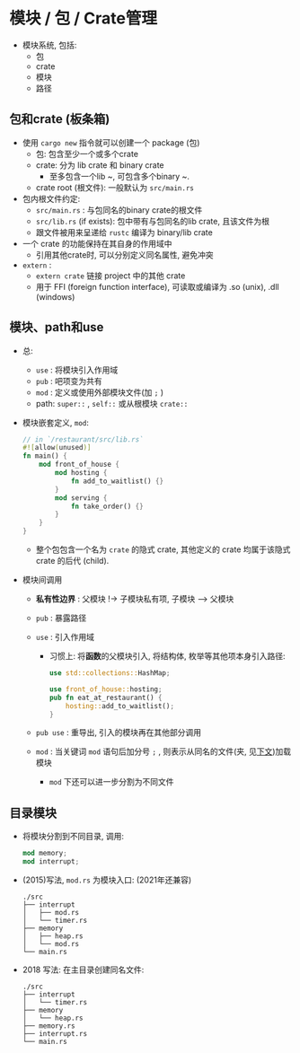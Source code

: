 # 模块 / 包 / Crate管理

- 模块系统, 包括:
  - 包
  - crate
  - 模块
  - 路径

## 包和crate (板条箱)

- 使用 `cargo new` 指令就可以创建一个 package (包)
  - 包: 包含至少一个或多个crate
  - crate: 分为 lib crate 和 binary crate
    - 至多包含一个lib ~, 可包含多个binary ~.
  - crate root (根文件): 一般默认为 `src/main.rs`
- 包内根文件约定:
  - `src/main.rs` : 与包同名的binary crate的根文件
  - `src/lib.rs` (if exists): 包中带有与包同名的lib crate, 且该文件为根
  - 跟文件被用来呈递给 `rustc` 编译为 binary/lib crate
- 一个 crate 的功能保持在其自身的作用域中
  - 引用其他crate时, 可以分别定义同名属性, 避免冲突
- `extern` : 
  - `extern crate` 链接 project 中的其他 crate
  - 用于 FFI (foreign function interface), 可读取或编译为 .so (unix), .dll (windows)

## 模块、path和use

- 总:
  - `use` : 将模块引入作用域
  - `pub` : 吧项变为共有
  - `mod` : 定义或使用外部模块文件(加 `;` )
  - path: `super::` , `self::` 或从根模块 `crate::`
- 模块嵌套定义, `mod`:
  
  ```Rust
  // in `/restaurant/src/lib.rs`
  #![allow(unused)]
  fn main() {
      mod front_of_house {
          mod hosting {
              fn add_to_waitlist() {}
          }
          mod serving {
              fn take_order() {}
          }
      }
  }
  ```

  - 整个包包含一个名为 `crate` 的隐式 crate, 其他定义的 crate 均属于该隐式 crate 的后代 (child).
- 模块间调用
  - **私有性边界** : 父模块 !-> 子模块私有项, 子模块 --> 父模块
  - `pub` : 暴露路径
  - `use` : 引入作用域
    - 习惯上: 将**函数**的父模块引入, 将结构体, 枚举等其他项本身引入路径:
  
      ```Rust
      use std::collections::HashMap;
      ```

      ```Rust
      use front_of_house::hosting;
      pub fn eat_at_restaurant() {
          hosting::add_to_waitlist();
      }
      ```

  - `pub use` : 重导出, 引入的模块再在其他部分调用
  - `mod` : 当关键词 `mod` 语句后加分号 `;` , 则表示从同名的文件(夹, 见[下文](#目录模块))加载模块
    - `mod` 下还可以进一步分割为不同文件

## 目录模块

- 将模块分割到不同目录, 调用:
  
  ```rust
  mod memory;
  mod interrupt;
  ```

- (2015)写法, `mod.rs` 为模块入口: (2021年还兼容)

    ```Text
    ./src
    ├── interrupt
    │   ├── mod.rs
    │   └── timer.rs
    ├── memory
    │   ├── heap.rs
    │   └── mod.rs
    └── main.rs
    ```

- 2018 写法: 在主目录创建同名文件:
  
    ```Text
    ./src
    ├── interrupt
    │   └── timer.rs
    ├── memory
    │   └── heap.rs
    ├── memory.rs
    ├── interrupt.rs
    └── main.rs
    ```